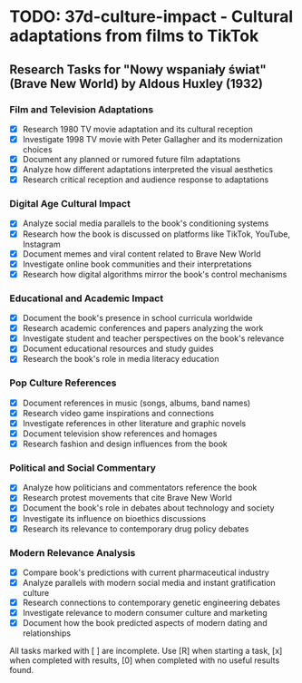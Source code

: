 # TODO: 37d-culture-impact - Cultural adaptations from films to TikTok

## Research Tasks for "Nowy wspaniały świat" (Brave New World) by Aldous Huxley (1932)

### Film and Television Adaptations
- [x] Research 1980 TV movie adaptation and its cultural reception
- [x] Investigate 1998 TV movie with Peter Gallagher and its modernization choices
- [x] Document any planned or rumored future film adaptations
- [x] Analyze how different adaptations interpreted the visual aesthetics
- [x] Research critical reception and audience response to adaptations

### Digital Age Cultural Impact
- [x] Analyze social media parallels to the book's conditioning systems
- [x] Research how the book is discussed on platforms like TikTok, YouTube, Instagram
- [x] Document memes and viral content related to Brave New World
- [x] Investigate online book communities and their interpretations
- [x] Research how digital algorithms mirror the book's control mechanisms

### Educational and Academic Impact
- [x] Document the book's presence in school curricula worldwide
- [x] Research academic conferences and papers analyzing the work
- [x] Investigate student and teacher perspectives on the book's relevance
- [x] Document educational resources and study guides
- [x] Research the book's role in media literacy education

### Pop Culture References
- [x] Document references in music (songs, albums, band names)
- [x] Research video game inspirations and connections
- [x] Investigate references in other literature and graphic novels
- [x] Document television show references and homages
- [x] Research fashion and design influences from the book

### Political and Social Commentary
- [x] Analyze how politicians and commentators reference the book
- [x] Research protest movements that cite Brave New World
- [x] Document the book's role in debates about technology and society
- [x] Investigate its influence on bioethics discussions
- [x] Research its relevance to contemporary drug policy debates

### Modern Relevance Analysis
- [x] Compare book's predictions with current pharmaceutical industry
- [x] Analyze parallels with modern social media and instant gratification culture
- [x] Research connections to contemporary genetic engineering debates
- [x] Investigate relevance to modern consumer culture and marketing
- [x] Document how the book predicted aspects of modern dating and relationships

All tasks marked with [ ] are incomplete. Use [R] when starting a task, [x] when completed with results, [0] when completed with no useful results found.